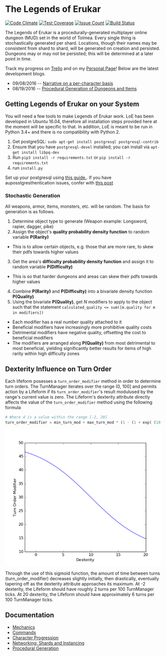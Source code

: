 # The Legends of Erukar
[![Code Climate](https://codeclimate.com/github/etkirsch/pyna-rpg/badges/gpa.svg)](https://codeclimate.com/github/etkirsch/pyna-rpg) [![Test Coverage](https://codeclimate.com/github/etkirsch/pyna-rpg/badges/coverage.svg)](https://codeclimate.com/github/etkirsch/pyna-rpg/coverage) [![Issue Count](https://codeclimate.com/github/etkirsch/pyna-rpg/badges/issue_count.svg)](https://codeclimate.com/github/etkirsch/pyna-rpg) [![Build Status](https://travis-ci.org/etkirsch/legends-of-erukar.svg?branch=master)](https://travis-ci.org/etkirsch/legends-of-erukar)

The Legends of Erukar is a procedurally-generated multiplayer online dungeon (MUD) set in the world of Tolmea. Every single thing is stochastically generated per shard. Locations, though their names may be consistent from shard to shard, will be generated on creation and persisted. Dungeons may or may not be persisted; this will be determined at a later point in time.

Track my progress on [Trello](https://trello.com/b/1M9LUBqx/legends-of-erukar) and on my [Personal Page](https://evankirsch.io)! Below are the latest development blogs.

* 09/08/2016 -- [Narrative on a per-character basis](https://evankirsch.io/blogs/loe-devblog-090916)
* 08/19/2016 -- [Procedural Generation of Dungeons and Items](https://evankirsch.io/blogs/loe-devblog-081916)

## Getting Legends of Erukar on your System
You will need a few tools to make Legends of Erukar work. LoE has been developed in Ubuntu 16.04, therefore all installation steps provided here at the moment will be specific to that. In addition, LoE is meant to be run in Python 3.4+ and there is no compatibility with Python 2.

1. Get postgreSQL: `sudo apt-get install postgresql postgresql-contrib`
2. Ensure that you have `postgresql-devel` installed; you can install via `apt-get install libpq-dev`
3. Run `pip3 install -r requirements.txt` or `pip install -r requirements.txt`
4. run `install.py`


Set up your postgresql using [this guide.](https://www.digitalocean.com/community/tutorials/how-to-create-remove-manage-tables-in-postgresql-on-a-cloud-server). If you have auposstgresthentication issues, confer with [this post](http://stackoverflow.com/questions/18664074/getting-error-peer-authentication-failed-for-user-postgres-when-trying-to-ge)

### Stochastic Generation
All weapons, armor, items, monsters, etc. will be random. The basis for generation is as follows.

1. Determine object type to generate (Weapon example: Longsword, rapier, dagger, pike)
2. Assign the object's **quality probability density function** to random variable **P(Rarity)**
  * This is to allow certain objects, e.g. those that are more rare, to skew their pdfs towards higher values
3. Get the area's **difficulty probability density function** and assign it to random variable **P(Difficulty)**
  * This is so that harder dungeons and areas can skew their pdfs towards higher values
4. Combine **P(Rarity)** and **P(Difficulty)** into a bivariate density function **P(Quality)**
5. Using the bivariate **P(Quality)**, get *N* modifiers to apply to the object such that the statement `calculated_quality <= sum([m.quality for m in modifiers])`
  * Each modifier has a real number quality attached to it
  * Beneficial modifiers have increasingly more prohibitive quality costs
  * Detrimental modifiers have negative quality, offsetting the cost to beneficial modifiers
  * The modifiers are arranged along **P(Quality)** from most detrimental to most beneficial, yielding significantly better results for items of high rarity within high difficulty zones

## Dexterity Influence on Turn Order
Each lifeform posesses a `turn_order_modifier` method in order to determine turn orders. The TurnManager iterates over the range (0, 100] and permits action by a Lifeform if its `turn_order_modifier`'s result modulused by the range's current value is zero. The Lifeform's dexterity attribute directly affects the value of the `turn_order_modifier` method using the following formula

```python
# Where d is a value within the range [-2, 20]
turn_order_modifier = min_turn_mod + max_turn_mod * (1 - (1 + exp( (10 - d) / 5)))
```

![](docs/plots/turn_order_modifier.png)

Through the use of this sigmoid function, the amount of time between turns (turn_order_modifier) decreases slightly initially, then drastically, eventually tapering off as the dexterity attribute approaches its maximum. At -2 dexterity, the Lifeform should have roughly 2 turns per 100 TurnManager ticks. At 20 dexterity, the Lifeform should have approximately 6 turns per 100 TurnManager ticks.

## Documentation
* [Mechanics](docs/mechanics.md)
* [Commands](docs/commands.md)
* [Character Progression](docs/progression.md)
* [Networking: Shards and Instancing](docs/networking.md)
* [Procedural Generation](docs/procedural-generation-modifiers.md)
